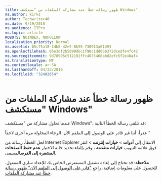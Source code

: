 ```yaml
---
title: ظهور رسالة خطأ عند مشاركة الملفات من "مستكشف Windows"
ms.author: kirks
author: Techwriter40
ms.date: 9/19/2018
ms.audience: ITPro
ms.topic: article
ROBOTS: NOINDEX, NOFOLLOW
localization_priority: Normal
ms.assetid: b5c75a18-1db8-42e9-8b95-730913a61491
ms.openlocfilehash: 06e3df2b5099dbc1f90c1dd06b372dcedfe4fc42
ms.sourcegitcommit: 9d78905c512192ffc4675468abd2efc5f2e4baf4
ms.translationtype: MT
ms.contentlocale: ar-SA
ms.lasthandoff: 04/23/2019
ms.locfileid: "32402654"
---
```

# <a name="error-message-when-sharing-files-from-windows-explorer"></a>ظهور رسالة خطأ عند مشاركة الملفات من "مستكشف Windows"

عندما تحاول مشاركة من "مستكشف Windows"، قد تتلقى رسالة الخطأ التالية:
  
عذراً، أننا غير قادر على الوصول إلى الملقم الآن. الرجاء المحاولة مرة أخرى لاحقاً "
  
لحل الخطأ، رسالة من Internet Explorer الانتقال إلى **أدوات** \> **خيارات إنترنت** \> انقر فوق علامة التبويب **خيارات متقدمة** ، وقم بإلغاء تحديد خانة الاختيار **عدم حفظ الصفحات المشفرة إلى القرص**المسمى. 
  
 **ملاحظة**: قد تحتاج إلى إعادة تشغيل المستعرض الخاص بك للإعداد ساري المفعول. للحصول على معلومات إضافية، راجع ["قادر على الوصول إلى الملقم الآن" ظهور رسالة خطأ عند مشاركة الملفات](https://go.microsoft.com/fwlink/?linkid=2022914).
  

